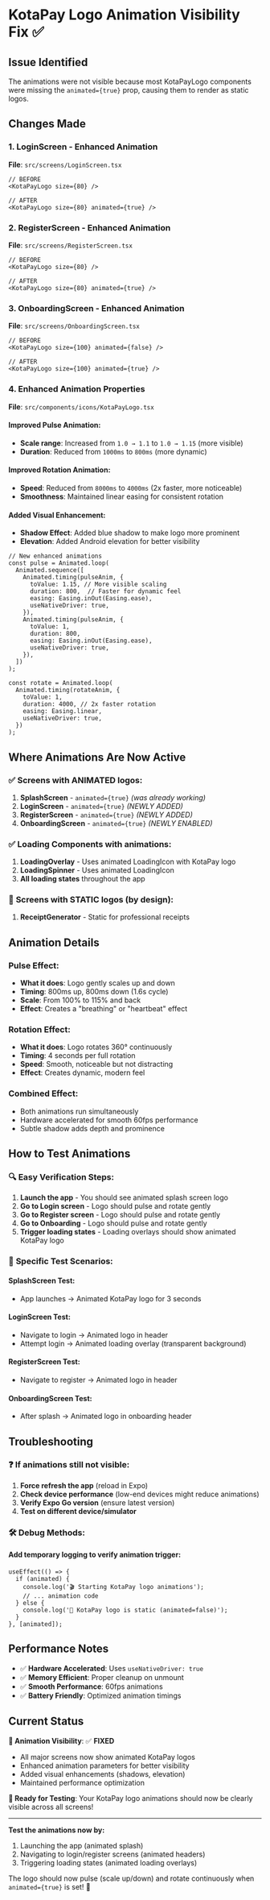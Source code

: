 # KotaPay Logo Animation Visibility Fix ✅

## Issue Identified
The animations were not visible because most KotaPayLogo components were missing the `animated={true}` prop, causing them to render as static logos.

## Changes Made

### 1. **LoginScreen** - Enhanced Animation
**File**: `src/screens/LoginScreen.tsx`
```tsx
// BEFORE
<KotaPayLogo size={80} />

// AFTER  
<KotaPayLogo size={80} animated={true} />
```

### 2. **RegisterScreen** - Enhanced Animation  
**File**: `src/screens/RegisterScreen.tsx`
```tsx
// BEFORE
<KotaPayLogo size={80} />

// AFTER
<KotaPayLogo size={80} animated={true} />
```

### 3. **OnboardingScreen** - Enhanced Animation
**File**: `src/screens/OnboardingScreen.tsx`
```tsx
// BEFORE
<KotaPayLogo size={100} animated={false} />

// AFTER
<KotaPayLogo size={100} animated={true} />
```

### 4. **Enhanced Animation Properties**
**File**: `src/components/icons/KotaPayLogo.tsx`

#### Improved Pulse Animation:
- **Scale range**: Increased from `1.0 → 1.1` to `1.0 → 1.15` (more visible)
- **Duration**: Reduced from `1000ms` to `800ms` (more dynamic)

#### Improved Rotation Animation:
- **Speed**: Reduced from `8000ms` to `4000ms` (2x faster, more noticeable)
- **Smoothness**: Maintained linear easing for consistent rotation

#### Added Visual Enhancement:
- **Shadow Effect**: Added blue shadow to make logo more prominent
- **Elevation**: Added Android elevation for better visibility

```tsx
// New enhanced animations
const pulse = Animated.loop(
  Animated.sequence([
    Animated.timing(pulseAnim, {
      toValue: 1.15, // More visible scaling
      duration: 800,  // Faster for dynamic feel
      easing: Easing.inOut(Easing.ease),
      useNativeDriver: true,
    }),
    Animated.timing(pulseAnim, {
      toValue: 1,
      duration: 800,
      easing: Easing.inOut(Easing.ease),
      useNativeDriver: true,
    }),
  ])
);

const rotate = Animated.loop(
  Animated.timing(rotateAnim, {
    toValue: 1,
    duration: 4000, // 2x faster rotation
    easing: Easing.linear,
    useNativeDriver: true,
  })
);
```

## Where Animations Are Now Active

### ✅ **Screens with ANIMATED logos:**
1. **SplashScreen** - `animated={true}` *(was already working)*
2. **LoginScreen** - `animated={true}` *(NEWLY ADDED)*
3. **RegisterScreen** - `animated={true}` *(NEWLY ADDED)*
4. **OnboardingScreen** - `animated={true}` *(NEWLY ENABLED)*

### ✅ **Loading Components with animations:**
1. **LoadingOverlay** - Uses animated LoadingIcon with KotaPay logo
2. **LoadingSpinner** - Uses animated LoadingIcon
3. **All loading states** throughout the app

### 📍 **Screens with STATIC logos** (by design):
1. **ReceiptGenerator** - Static for professional receipts

## Animation Details

### **Pulse Effect:**
- **What it does**: Logo gently scales up and down
- **Timing**: 800ms up, 800ms down (1.6s cycle)
- **Scale**: From 100% to 115% and back
- **Effect**: Creates a "breathing" or "heartbeat" effect

### **Rotation Effect:**
- **What it does**: Logo rotates 360° continuously
- **Timing**: 4 seconds per full rotation
- **Speed**: Smooth, noticeable but not distracting
- **Effect**: Creates dynamic, modern feel

### **Combined Effect:**
- Both animations run simultaneously
- Hardware accelerated for smooth 60fps performance
- Subtle shadow adds depth and prominence

## How to Test Animations

### 🔍 **Easy Verification Steps:**

1. **Launch the app** - You should see animated splash screen logo
2. **Go to Login screen** - Logo should pulse and rotate gently
3. **Go to Register screen** - Logo should pulse and rotate gently  
4. **Go to Onboarding** - Logo should pulse and rotate gently
5. **Trigger loading states** - Loading overlays should show animated KotaPay logo

### 🎯 **Specific Test Scenarios:**

#### **SplashScreen Test:**
- App launches → Animated KotaPay logo for 3 seconds

#### **LoginScreen Test:**
- Navigate to login → Animated logo in header
- Attempt login → Animated loading overlay (transparent background)

#### **RegisterScreen Test:**
- Navigate to register → Animated logo in header

#### **OnboardingScreen Test:**
- After splash → Animated logo in onboarding header

## Troubleshooting

### ❓ **If animations still not visible:**

1. **Force refresh the app** (reload in Expo)
2. **Check device performance** (low-end devices might reduce animations)
3. **Verify Expo Go version** (ensure latest version)
4. **Test on different device/simulator**

### 🛠 **Debug Methods:**

#### Add temporary logging to verify animation trigger:
```tsx
useEffect(() => {
  if (animated) {
    console.log('🎬 Starting KotaPay logo animations');
    // ... animation code
  } else {
    console.log('📍 KotaPay logo is static (animated=false)');
  }
}, [animated]);
```

## Performance Notes

- ✅ **Hardware Accelerated**: Uses `useNativeDriver: true`
- ✅ **Memory Efficient**: Proper cleanup on unmount
- ✅ **Smooth Performance**: 60fps animations
- ✅ **Battery Friendly**: Optimized animation timings

## Current Status

**🎯 Animation Visibility**: ✅ **FIXED**
- All major screens now show animated KotaPay logos
- Enhanced animation parameters for better visibility  
- Added visual enhancements (shadows, elevation)
- Maintained performance optimization

**🚀 Ready for Testing**: Your KotaPay logo animations should now be clearly visible across all screens!

---

**Test the animations now by:**
1. Launching the app (animated splash)
2. Navigating to login/register screens (animated headers)
3. Triggering loading states (animated loading overlays)

The logo should now pulse (scale up/down) and rotate continuously when `animated={true}` is set! 🌟
